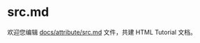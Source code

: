 src.md
===

欢迎您编辑 <a target="__blank" href="https://github.com/jaywcjlove/html-tutorial/blob/main/docs/attribute/src.md">docs/attribute/src.md</a> 文件，共建 HTML Tutorial 文档。